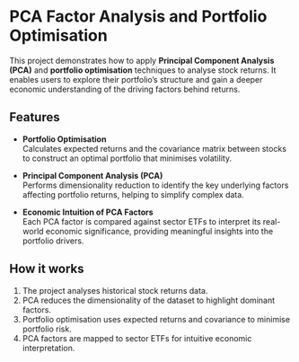 # PCA Factor Analysis and Portfolio Optimisation

This project demonstrates how to apply **Principal Component Analysis (PCA)** and **portfolio optimisation** techniques to analyse stock returns. It enables users to explore their portfolio’s structure and gain a deeper economic understanding of the driving factors behind returns.

## Features

- **Portfolio Optimisation**  
  Calculates expected returns and the covariance matrix between stocks to construct an optimal portfolio that minimises volatility.

- **Principal Component Analysis (PCA)**  
  Performs dimensionality reduction to identify the key underlying factors affecting portfolio returns, helping to simplify complex data.

- **Economic Intuition of PCA Factors**  
  Each PCA factor is compared against sector ETFs to interpret its real-world economic significance, providing meaningful insights into the portfolio drivers.

## How it works

1. The project analyses historical stock returns data.
2. PCA reduces the dimensionality of the dataset to highlight dominant factors.
3. Portfolio optimisation uses expected returns and covariance to minimise portfolio risk.
4. PCA factors are mapped to sector ETFs for intuitive economic interpretation.
